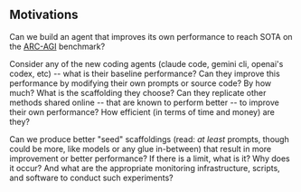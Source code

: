 ## Motivations

Can we build an agent that improves its own performance to reach SOTA on the [ARC-AGI](https://arcprize.org/arc-agi/2/) benchmark? 

Consider any of the new coding agents (claude code, gemini cli, openai's codex, etc) -- what is their baseline performance? Can they improve this performance by modifying their own prompts or source code? By how much? What is the scaffolding they choose? Can they replicate other methods shared online -- that are known to perform better -- to improve their own performance? How efficient (in terms of time and money) are they?

Can we produce better "seed" scaffoldings (read: *at least* prompts, though could be more, like models or any glue in-between) that result in more improvement or better performance? If there is a limit, what is it? Why does it occur? And what are the appropriate monitoring infrastructure, scripts, and software to conduct such experiments?

